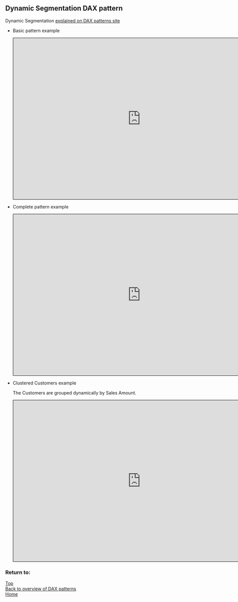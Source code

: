 <style>
    iframe {
      border: 1px solid black;
      width: 800px;
      height: 506px;
    }
</style>


## Dynamic Segmentation DAX pattern

Dynamic Segmentation	[explained on DAX patterns site](https://www.daxpatterns.com/dynamic-segmentation/)

- Basic pattern example
    
    <iframe id="iframe-ds1" title="Dynamic-Segmentation-1" importance="low" allow="fullscreen"
    src="https://app.powerbi.com/view?r=eyJrIjoiYjAyZTM2MTktODg1YS00NGEyLWIxYzItZGMxNzMwNmZjNTNlIiwidCI6Ijg1OTBlYTFlLTdiMjctNDJlNS04MTdmLTZjOGYzNzE5ZjMxNCJ9">
    </iframe>
    

- Complete pattern example
    
    <iframe id="iframe-ds2" title="Dynamic-Segmentation-2" importance="low"  allow="fullscreen" 
    src="https://app.powerbi.com/view?r=eyJrIjoiYmJlMDMxNTMtZWQwYS00ZTZmLThkOTQtY2Y2ZGIxNjMyMjJjIiwidCI6Ijg1OTBlYTFlLTdiMjctNDJlNS04MTdmLTZjOGYzNzE5ZjMxNCJ9">
    </iframe>
           
- Clustered Customers example

  The Customers are grouped dynamically by Sales Amount.

    <iframe id="iframe-ds3" title="Dynamic-Segmentation-3" importance="low"  allow="fullscreen" 
    src="https://app.powerbi.com/view?r=eyJrIjoiMTA2NzAxYmUtNDEyZS00ZjVlLWFmYTItZWFlYzY2Y2E4YTZiIiwidCI6Ijg1OTBlYTFlLTdiMjctNDJlNS04MTdmLTZjOGYzNzE5ZjMxNCJ9">
    </iframe>
     
    
### Return to: 
[Top](#dynamic-segmentation-dax-pattern)  
[Back to overview of DAX patterns](/Power-BI-samples-DAX-patterns)  
[Home](/.)
